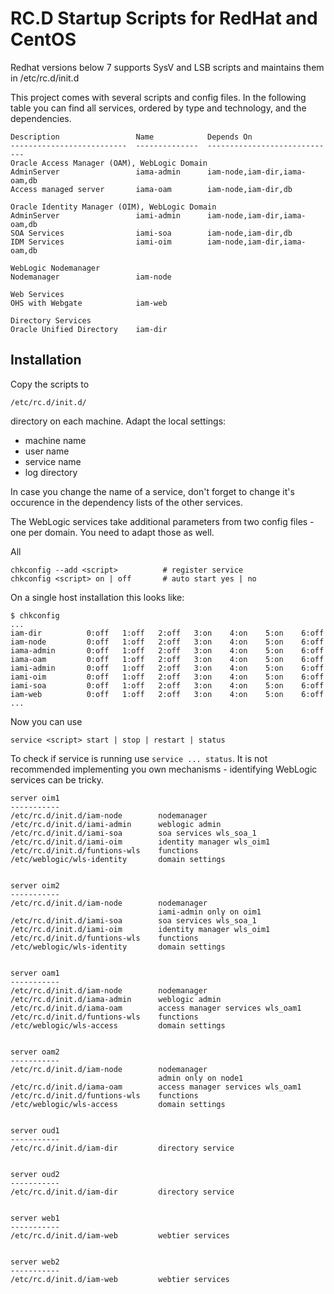 RC.D Startup Scripts for RedHat and CentOS
==========================================

Redhat versions below 7 supports SysV and LSB scripts and maintains them
in /etc/rc.d/init.d

This project comes with several scripts and config files. In the
following table you can find all services, ordered by type and
technology, and the dependencies.

```
Description                 Name            Depends On
--------------------------  --------------  -----------------------------
Oracle Access Manager (OAM), WebLogic Domain
AdminServer                 iama-admin      iam-node,iam-dir,iama-oam,db
Access managed server       iama-oam        iam-node,iam-dir,db

Oracle Identity Manager (OIM), WebLogic Domain
AdminServer                 iami-admin      iam-node,iam-dir,iama-oam,db
SOA Services                iami-soa        iam-node,iam-dir,db
IDM Services                iami-oim        iam-node,iam-dir,iama-oam,db

WebLogic Nodemanager
Nodemanager                 iam-node

Web Services
OHS with Webgate            iam-web

Directory Services
Oracle Unified Directory    iam-dir
```


## Installation

Copy the scripts to

    /etc/rc.d/init.d/ 

directory on each machine. Adapt the local settings:

* machine name
* user name
* service name
* log directory

In case you change the name of a service, don't forget to change it's
occurence in the dependency lists of the other services.

The WebLogic services take additional parameters from two config files -
one per domain. You need to adapt those as well.

All 

    chkconfig --add <script>          # register service
    chkconfig <script> on | off       # auto start yes | no

On a single host installation this looks like:

```
$ chkconfig
...
iam-dir          0:off   1:off   2:off   3:on    4:on    5:on    6:off
iam-node         0:off   1:off   2:off   3:on    4:on    5:on    6:off
iama-admin       0:off   1:off   2:off   3:on    4:on    5:on    6:off
iama-oam         0:off   1:off   2:off   3:on    4:on    5:on    6:off
iami-admin       0:off   1:off   2:off   3:on    4:on    5:on    6:off
iami-oim         0:off   1:off   2:off   3:on    4:on    5:on    6:off
iami-soa         0:off   1:off   2:off   3:on    4:on    5:on    6:off
iam-web          0:off   1:off   2:off   3:on    4:on    5:on    6:off
...
```

Now you can use

    service <script> start | stop | restart | status
    
To check if service is running use `service ... status`.  It is not 
recommended implementing you own mechanisms - identifying WebLogic 
services can be tricky.


```
server oim1
-----------
/etc/rc.d/init.d/iam-node        nodemanager
/etc/rc.d/init.d/iami-admin      weblogic admin
/etc/rc.d/init.d/iami-soa        soa services wls_soa_1
/etc/rc.d/init.d/iami-oim        identity manager wls_oim1
/etc/rc.d/init.d/funtions-wls    functions
/etc/weblogic/wls-identity       domain settings


server oim2
-----------
/etc/rc.d/init.d/iam-node        nodemanager
                                 iami-admin only on oim1
/etc/rc.d/init.d/iami-soa        soa services wls_soa_1
/etc/rc.d/init.d/iami-oim        identity manager wls_oim1
/etc/rc.d/init.d/funtions-wls    functions
/etc/weblogic/wls-identity       domain settings


server oam1
-----------
/etc/rc.d/init.d/iam-node        nodemanager
/etc/rc.d/init.d/iama-admin      weblogic admin
/etc/rc.d/init.d/iama-oam        access manager services wls_oam1
/etc/rc.d/init.d/funtions-wls    functions
/etc/weblogic/wls-access         domain settings


server oam2
-----------
/etc/rc.d/init.d/iam-node        nodemanager
                                 admin only on node1
/etc/rc.d/init.d/iama-oam        access manager services wls_oam1
/etc/rc.d/init.d/funtions-wls    functions
/etc/weblogic/wls-access         domain settings


server oud1
-----------
/etc/rc.d/init.d/iam-dir         directory service


server oud2
-----------
/etc/rc.d/init.d/iam-dir         directory service


server web1
-----------
/etc/rc.d/init.d/iam-web         webtier services


server web2
-----------
/etc/rc.d/init.d/iam-web         webtier services
```

